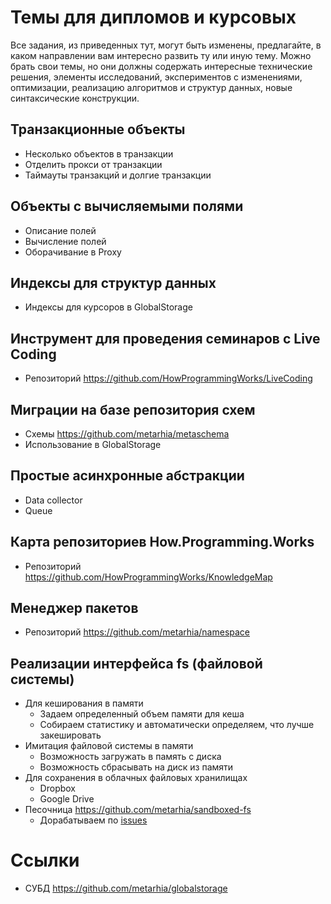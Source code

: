 # Темы для дипломов и курсовых

Все задания, из приведенных тут, могут быть изменены, предлагайте, в каком
направлении вам интересно развить ту или иную тему. Можно брать свои темы,
но они должны содержать интересные технические решения, элементы исследований,
экспериментов с изменениями, оптимизации, реализацию алгоритмов и структур
данных, новые синтаксические конструкции.

## Транзакционные объекты
- Несколько объектов в транзакции
- Отделить прокси от транзакции
- Таймауты транзакций и долгие транзакции

## Объекты с вычисляемыми полями
- Описание полей
- Вычисление полей
- Оборачивание в Proxy

## Индексы для структур данных
- Индексы для курсоров в GlobalStorage

## Инструмент для проведения семинаров с Live Coding
- Репозиторий https://github.com/HowProgrammingWorks/LiveCoding

## Миграции на базе репозитория схем
- Схемы https://github.com/metarhia/metaschema
- Использование в GlobalStorage

## Простые асинхронные абстракции
- Data collector
- Queue

## Карта репозиториев How.Programming.Works
- Репозиторий https://github.com/HowProgrammingWorks/KnowledgeMap

## Менеджер пакетов
- Репозиторий https://github.com/metarhia/namespace

## Реализации интерфейса fs (файловой системы)
- Для кеширования в памяти
  - Задаем определенный объем памяти для кеша
  - Собираем статистику и автоматически определяем, что лучше закешировать
- Имитация файловой системы в памяти
  - Возможность загружать в память с диска
  - Возможность сбрасывать на диск из памяти
- Для сохранения в облачных файловых хранилищах
  - Dropbox
  - Google Drive
- Песочница https://github.com/metarhia/sandboxed-fs
  - Дорабатываем по [issues](https://github.com/metarhia/sandboxed-fs/issues)

# Ссылки
- СУБД https://github.com/metarhia/globalstorage
